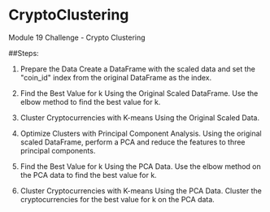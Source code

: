 # CryptoClustering
Module 19 Challenge - Crypto Clustering

##Steps:

1. Prepare the Data
Create a DataFrame with the scaled data and set the "coin_id" index from the original DataFrame as the index.

2. Find the Best Value for k Using the Original Scaled DataFrame.
Use the elbow method to find the best value for k.

3. Cluster Cryptocurrencies with K-means Using the Original Scaled Data.

4. Optimize Clusters with Principal Component Analysis.
Using the original scaled DataFrame, perform a PCA and reduce the features to three principal components.

5. Find the Best Value for k Using the PCA Data.
Use the elbow method on the PCA data to find the best value for k.

6. Cluster Cryptocurrencies with K-means Using the PCA Data.
Cluster the cryptocurrencies for the best value for k on the PCA data.